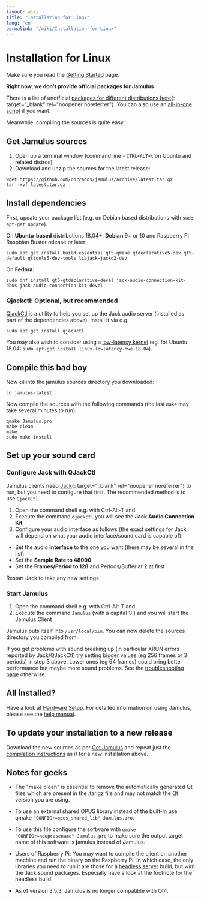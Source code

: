 ```yaml
---
layout: wiki
title: "Installation for Linux"
lang: "en"
permalink: "/wiki/Installation-for-Linux"
---
```



# Installation for Linux
Make sure you read the [Getting Started](Getting-Started) page.

**Right now, we don't provide official packages for Jamulus**

There is a list of unofficial [packages for different distributions here](https://github.com/corrados/jamulus/issues/223#issue-619038918){: target="_blank" rel="noopener noreferrer"}. You can also use an [all-in-one script](Linux-Client-Install-Script) if you want.

Meanwhile, compiling the sources is quite easy:

## Get Jamulus sources

1. Open up a terminal window (command line - `CTRL+ALT+t` on Ubuntu and related distros)
1. Download and unzip the sources for the latest release:
```shell
wget https://github.com/corrados/jamulus/archive/latest.tar.gz
tar -xvf latest.tar.gz
```


## Install dependencies

First, update your package list (e.g. on Debian based distributions with `sudo apt-get update`).

On **Ubuntu-based** distributions 18.04+, **Debian** 9+ or 10 and Raspberry Pi Raspbian Buster release or later:

```shell
sudo apt-get install build-essential qt5-qmake qtdeclarative5-dev qt5-default qttools5-dev-tools libjack-jackd2-dev
```

On **Fedora**:

```shell
sudo dnf install qt5-qtdeclarative-devel jack-audio-connection-kit-dbus jack-audio-connection-kit-devel
```

### Qjackctl: Optional, but recommended

[QjackCtl](https://qjackctl.sourceforge.io) is a utility to help you set up the Jack audio server (installed as part of the dependencies above). Install it via e.g.

```shell
sudo apt-get install qjackctl
```

You may also wish to consider using a [low-latency kernel](https://help.ubuntu.com/community/UbuntuStudio/RealTimeKernel) (eg. for Ubuntu 18.04: `sudo apt-get install linux-lowlatency-hwe-18.04`).

## Compile this bad boy

Now `cd` into the jamulus sources directory you downloaded:

```shell
cd jamulus-latest
```
Now compile the sources with the following commands (the last `make` may take several minutes to run):

```shell
qmake Jamulus.pro
make clean
make
sudo make install
```


## Set up your sound card

### Configure Jack with QJackCtl
Jamulus clients need [Jack](https://jackaudio.org/){: target="_blank" rel="noopener noreferrer"} to run, but you need to configure that first. The recommended method is to use `QjackCtl`.
1. Open the command shell e.g. with Ctrl-Alt-T and
1. Execute the command `qjackctl` you will see the **Jack Audio Connection Kit**
2. Configure your audio interface as follows (the exact settings for Jack will depend on what your audio interface/sound card is capable of):

- Set the audio **Interface** to the one you want (there may be several in the list)
- Set the **Sample Rate to 48000**
- Set the **Frames/Period to 128** and Periods/Buffer at 2 at first

Restart Jack to take any new settings

### Start Jamulus
1. Open the command shell e.g. with Ctrl-Alt-T and
1. Execute the command `Jamulus` (with a capital 'J') and you will start the Jamulus Client

Jamulus puts itself into `/usr/local/bin`. You can now delete the sources directory you compiled from.

If you get problems with sound breaking up (in particular XRUN errors reported by Jack/QJackCtl) try setting bigger values (eg 256 frames or 3 periods) in step 3 above. Lower ones (eg 64 frames) could bring better performance but maybe more sound problems. See the [troubleshooting page](Client-Troubleshooting) otherwise.

## All installed?
Have a look at [Hardware Setup](Hardware-Setup).
For detailed information on using Jamulus, please see the [help manual](https://github.com/corrados/jamulus/blob/master/src/res/homepage/manual.md).


## To update your installation to a new release

Download the new sources as per [Get Jamulus](Installation-for-Linux#get-jamulus-sources) and repeat just the [compilation instructions](Installation-for-Linux#compile-this-bad-boy) as if for a new installation above.

## Notes for geeks

* The "make clean" is essential to remove the automatically generated Qt files which are present in the .tar.gz file and may not match the Qt version you are using.

* To use an external shared OPUS library instead of the built-in use qmake `"CONFIG+=opus_shared_lib" Jamulus.pro`.

* To use this file configure the software with `qmake "CONFIG+=noupcasename" Jamulus.pro` to make sure the output target name of this software is **j**amulus instead of **J**amulus.

* Users of Raspberry Pi: You may want to compile the client on another machine and run the binary on the Raspberry Pi. In which case, the only libraries you need to run it are those for a [headless server](Server-Linux#running-a-headless-server) build, but _with_ the Jack sound packages. Especially have a look at the footnote for the headless build.

* As of version 3.5.3, Jamulus is no longer compatible with Qt4.

